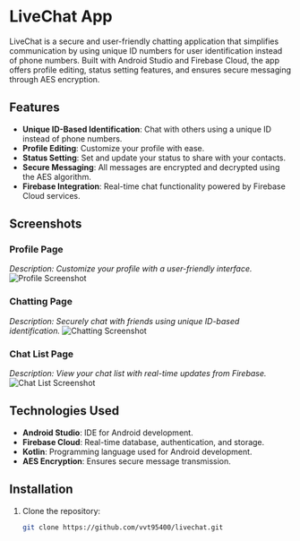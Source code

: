 # LiveChat App

LiveChat is a secure and user-friendly chatting application that simplifies communication by using unique ID numbers for user identification instead of phone numbers. Built with Android Studio and Firebase Cloud, the app offers profile editing, status setting features, and ensures secure messaging through AES encryption.

## Features

- **Unique ID-Based Identification**: Chat with others using a unique ID instead of phone numbers.
- **Profile Editing**: Customize your profile with ease.
- **Status Setting**: Set and update your status to share with your contacts.
- **Secure Messaging**: All messages are encrypted and decrypted using the AES algorithm.
- **Firebase Integration**: Real-time chat functionality powered by Firebase Cloud services.

## Screenshots

### Profile Page
_Description: Customize your profile with a user-friendly interface._
![Profile Screenshot](![pr1](https://github.com/user-attachments/assets/0d673d49-bcb8-4e40-8ebb-59f81148306b)
)

### Chatting Page
_Description: Securely chat with friends using unique ID-based identification._
![Chatting Screenshot](![chat1](https://github.com/user-attachments/assets/7f5f18b7-267d-41be-8afd-294f82cc0a98)
)

### Chat List Page
_Description: View your chat list with real-time updates from Firebase._
![Chat List Screenshot](![chatlist1](https://github.com/user-attachments/assets/dbb53c33-31b5-4a70-bda7-72a94bf7d7a0)
)

## Technologies Used

- **Android Studio**: IDE for Android development.
- **Firebase Cloud**: Real-time database, authentication, and storage.
- **Kotlin**: Programming language used for Android development.
- **AES Encryption**: Ensures secure message transmission.

## Installation

1. Clone the repository:
   ```bash
   git clone https://github.com/vvt95400/livechat.git
